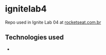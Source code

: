 # ignitelab4

Repo used in Ignite Lab 04 at [rocketseat.com.br](https://rocketseat.com.br)

## Technologies used

* 
